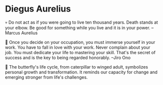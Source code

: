 # Diegus Aurelius

💀 Do not act as if you were going to live ten thousand years. Death stands at your elbow. Be good for something while you live and it is in your power. –Marcus Aurelius

🍣 Once you decide on your occupation, you must immerse yourself in your work. You have to fall in love with your work. Never complain about your job. You must dedicate your life to mastering your skill. That's the secret of success and is the key to being regarded honorably. –Jiro Ono

🦋 The butterfly's life cycle, from caterpillar to winged adult, symbolizes personal growth and transformation. It reminds our capacity for change and emerging stronger from life's challenges.
